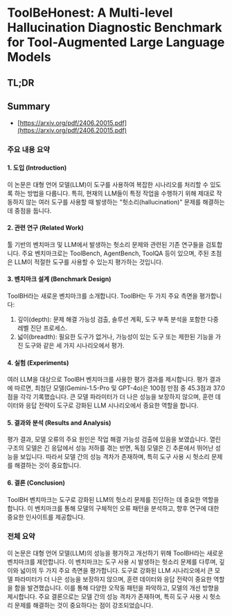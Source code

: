# ToolBeHonest: A Multi-level Hallucination Diagnostic Benchmark for Tool-Augmented Large Language Models
## TL;DR
## Summary
- [https://arxiv.org/pdf/2406.20015.pdf](https://arxiv.org/pdf/2406.20015.pdf)

### 주요 내용 요약

#### 1. 도입 (Introduction)
이 논문은 대형 언어 모델(LLM)이 도구를 사용하여 복잡한 시나리오를 처리할 수 있도록 하는 방법을 다룹니다. 특히, 현재의 LLM들이 특정 작업을 수행하기 위해 제대로 작동하지 않는 여러 도구를 사용할 때 발생하는 "헛소리(hallucination)" 문제를 해결하는 데 중점을 둡니다.

#### 2. 관련 연구 (Related Work)
툴 기반의 벤치마크 및 LLM에서 발생하는 헛소리 문제와 관련된 기존 연구들을 검토합니다. 주요 벤치마크로는 ToolBench, AgentBench, ToolQA 등이 있으며, 주된 초점은 LLM이 적절한 도구를 사용할 수 있는지 평가하는 것입니다.

#### 3. 벤치마크 설계 (Benchmark Design)
ToolBH라는 새로운 벤치마크를 소개합니다. ToolBH는 두 가지 주요 측면을 평가합니다:
1. 깊이(depth): 문제 해결 가능성 검출, 솔루션 계획, 도구 부족 분석을 포함한 다중 레벨 진단 프로세스.
2. 넓이(breadth): 필요한 도구가 없거나, 가능성이 있는 도구 또는 제한된 기능을 가진 도구와 같은 세 가지 시나리오에서 평가.

#### 4. 실험 (Experiments)
여러 LLM을 대상으로 ToolBH 벤치마크를 사용한 평가 결과를 제시합니다. 평가 결과에 따르면, 최첨단 모델(Gemini-1.5-Pro 및 GPT-4o)은 100점 만점 중 45.3점과 37.0점을 각각 기록했습니다. 큰 모델 파라미터가 더 나은 성능을 보장하지 않으며, 훈련 데이터와 응답 전략이 도구로 강화된 LLM 시나리오에서 중요한 역할을 합니다.

#### 5. 결과와 분석 (Results and Analysis)
평가 결과, 모델 오류의 주요 원인은 작업 해결 가능성 검출에 있음을 보였습니다. 열린 구조의 모델은 긴 응답에서 성능 저하를 겪는 반면, 독점 모델은 긴 추론에서 뛰어난 성능을 보입니다. 따라서 모델 간의 성능 격차가 존재하며, 특히 도구 사용 시 헛소리 문제를 해결하는 것이 중요합니다.

#### 6. 결론 (Conclusion)
ToolBH 벤치마크는 도구로 강화된 LLM의 헛소리 문제를 진단하는 데 중요한 역할을 합니다. 이 벤치마크를 통해 모델의 구체적인 오류 패턴을 분석하고, 향후 연구에 대한 중요한 인사이트를 제공합니다.

### 전체 요약
이 논문은 대형 언어 모델(LLM)의 성능을 평가하고 개선하기 위해 ToolBH라는 새로운 벤치마크를 제안합니다. 이 벤치마크는 도구 사용 시 발생하는 헛소리 문제를 다루며, 깊이와 넓이의 두 가지 주요 측면을 평가합니다. 도구로 강화된 LLM 시나리오에서 큰 모델 파라미터가 더 나은 성능을 보장하지 않으며, 훈련 데이터와 응답 전략이 중요한 역할을 함을 발견했습니다. 이를 통해 다양한 오작동 패턴을 파악하고, 모델의 개선 방향을 제시합니다. 주요 결론으로는 모델 간의 성능 격차가 존재하며, 특히 도구 사용 시 헛소리 문제를 해결하는 것이 중요하다는 점이 강조되었습니다.
